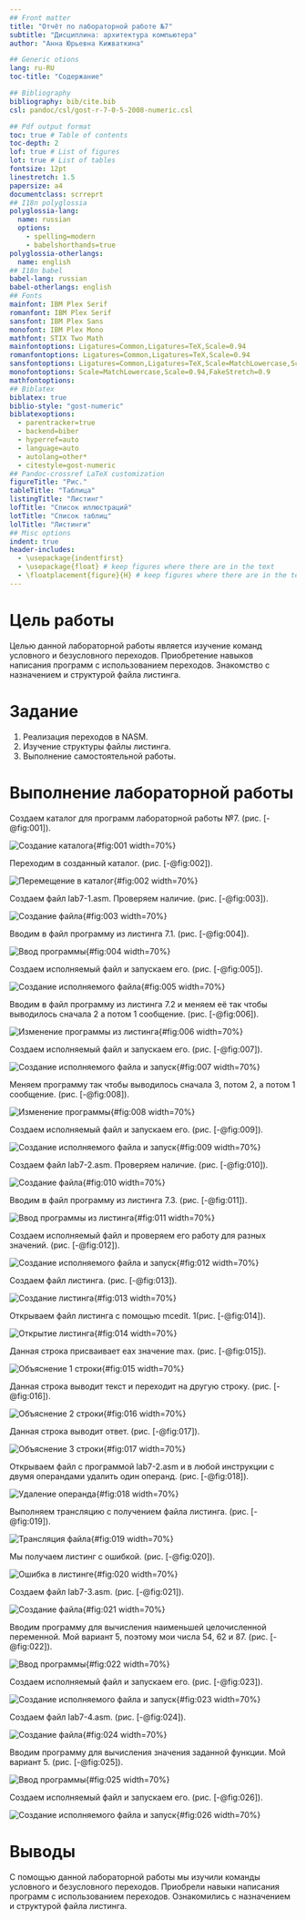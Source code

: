 ```yaml
---
## Front matter
title: "Отчёт по лабораторной работе №7"
subtitle: "Дисциплина: архитектура компьютера"
author: "Анна Юрьевна Кижваткина"

## Generic otions
lang: ru-RU
toc-title: "Содержание"

## Bibliography
bibliography: bib/cite.bib
csl: pandoc/csl/gost-r-7-0-5-2008-numeric.csl

## Pdf output format
toc: true # Table of contents
toc-depth: 2
lof: true # List of figures
lot: true # List of tables
fontsize: 12pt
linestretch: 1.5
papersize: a4
documentclass: scrreprt
## I18n polyglossia
polyglossia-lang:
  name: russian
  options:
	- spelling=modern
	- babelshorthands=true
polyglossia-otherlangs:
  name: english
## I18n babel
babel-lang: russian
babel-otherlangs: english
## Fonts
mainfont: IBM Plex Serif
romanfont: IBM Plex Serif
sansfont: IBM Plex Sans
monofont: IBM Plex Mono
mathfont: STIX Two Math
mainfontoptions: Ligatures=Common,Ligatures=TeX,Scale=0.94
romanfontoptions: Ligatures=Common,Ligatures=TeX,Scale=0.94
sansfontoptions: Ligatures=Common,Ligatures=TeX,Scale=MatchLowercase,Scale=0.94
monofontoptions: Scale=MatchLowercase,Scale=0.94,FakeStretch=0.9
mathfontoptions:
## Biblatex
biblatex: true
biblio-style: "gost-numeric"
biblatexoptions:
  - parentracker=true
  - backend=biber
  - hyperref=auto
  - language=auto
  - autolang=other*
  - citestyle=gost-numeric
## Pandoc-crossref LaTeX customization
figureTitle: "Рис."
tableTitle: "Таблица"
listingTitle: "Листинг"
lofTitle: "Список иллюстраций"
lotTitle: "Список таблиц"
lolTitle: "Листинги"
## Misc options
indent: true
header-includes:
  - \usepackage{indentfirst}
  - \usepackage{float} # keep figures where there are in the text
  - \floatplacement{figure}{H} # keep figures where there are in the text
---
```


# Цель работы

Целью данной лабораторной работы является изучение команд условного и безусловного переходов. Приобретение навыков написания программ с использованием переходов. Знакомство с назначением и структурой файла листинга. 

# Задание

1. Реализация переходов в NASM.
2. Изучение структуры файлы листинга.
3. Выполнение самостоятельной работы.

# Выполнение лабораторной работы

Создаем каталог для программ лабораторной работы №7. (рис. [-@fig:001]).

![Создание каталога](image/1.png){#fig:001 width=70%}

Переходим в созданный каталог. (рис. [-@fig:002]).

![Перемещение в каталог](image/2.png){#fig:002 width=70%}

Создаем файл lab7-1.asm. Проверяем наличие. (рис. [-@fig:003]).

![Создание файла](image/3.png){#fig:003 width=70%}

Вводим в файл программу из листинга 7.1. (рис. [-@fig:004]).

![Ввод программы](image/4.png){#fig:004 width=70%}

Создаем исполняемый файл и запускаем его. (рис. [-@fig:005]).

![Создание исполняемого файла](image/5.png){#fig:005 width=70%}

Вводим в файл программу из листинга 7.2 и меняем её так чтобы выводилось сначала 2 а потом 1 сообщение. (рис. [-@fig:006]).

![Изменение программы из листинга](image/6.png){#fig:006 width=70%}

Создаем исполняемый файл и запускаем его. (рис. [-@fig:007]).

![Создание исполняемого файла и запуск](image/7.png){#fig:007 width=70%}

Меняем программу так чтобы выводилось сначала 3, потом 2, а потом 1 сообщение. (рис. [-@fig:008]).

![Изменение программы](image/8.png){#fig:008 width=70%}

Создаем исполняемый файл и запускаем его. (рис. [-@fig:009]).

![Создание исполняемого файла и запуск](image/9.png){#fig:009 width=70%}

Создаем файл lab7-2.asm. Проверяем наличие. (рис. [-@fig:010]).

![Создание файла](image/10.png){#fig:010 width=70%}

Вводим в файл программу из листинга 7.3. (рис. [-@fig:011]).

![Ввод программы из листинга](image/11.png){#fig:011 width=70%}

Создаем исполняемый файл и проверяем его работу для разных значений. (рис. [-@fig:012]).

![Создание исполняемого файла и запуск](image/12.png){#fig:012 width=70%}

Создаем файл листинга. (рис. [-@fig:013]).

![Создание листинга](image/13.png){#fig:013 width=70%}

Открываем файл листинга с помощью mcedit. 1(рис. [-@fig:014]).

![Открытие листинга](image/14.png){#fig:014 width=70%}

Данная строка присваивает eax значение max. (рис. [-@fig:015]).

![Объяснение 1 строки](image/15.png){#fig:015 width=70%}

Данная строка выводит текст и переходит на другую строку. (рис. [-@fig:016]).

![Объяснение 2 строки](image/16.png){#fig:016 width=70%}

Данная строка выводит ответ. (рис. [-@fig:017]).

![Объяснение 3 строки](image/17.png){#fig:017 width=70%}

Открываем файл с программой lab7-2.asm и в любой инструкции с двумя операндами удалить один операнд. (рис. [-@fig:018]).

![Удаление операнда](image/18.png){#fig:018 width=70%}

Выполняем трансляцию с получением файла листинга. (рис. [-@fig:019]).

![Трансляция файла](image/19.png){#fig:019 width=70%}

Мы получаем листинг с ошибкой. (рис. [-@fig:020]).

![Ошибка в листинге](image/21.png){#fig:020 width=70%}

Создаем файл lab7-3.asm. (рис. [-@fig:021]).

![Создание файла](image/21.png){#fig:021 width=70%}

Вводим программу для вычисления наименьшей целочисленной переменной. Мой вариант 5, поэтому мои числа 54, 62 и 87. (рис. [-@fig:022]).
 
![Ввод программы](image/22.png){#fig:022 width=70%}

Создаем исполняемый файл и запускаем его. (рис. [-@fig:023]).

![Создание исполняемого файла и запуск](image/23.png){#fig:023 width=70%}

Создаем файл lab7-4.asm. (рис. [-@fig:024]).

![Создание файла](image/24.png){#fig:024 width=70%}

Вводим программу для вычисления значения заданной функции. Мой вариант 5. (рис. [-@fig:025]).

![Ввод программы](image/25.png){#fig:025 width=70%}

Создаем исполняемый файл и запускаем его. (рис. [-@fig:026]).

![Создание исполняемого файла и запуск](image/26.png){#fig:026 width=70%}

# Выводы

С помощью данной лабораторной работы мы изучили команды условного и безусловного переходов. Приобрели навыки написания программ с использованием переходов. Ознакомились с назначением и структурой файла листинга.
